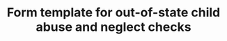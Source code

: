 ---
title: Form template for out-of-state child abuse and neglect checks
filetype: pdf
url: https://drive.google.com/drive/u/0/folders/1j35JNjAYl3X_6SDiZ4ixbApGC_JDohzI
layout: "layouts/resource.njk"
tags: ["resource", "no-meta"]
---